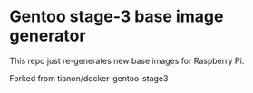 Gentoo stage-3 base image generator
===================================

This repo just re-generates new base images for Raspberry Pi. 

Forked from tianon/docker-gentoo-stage3
